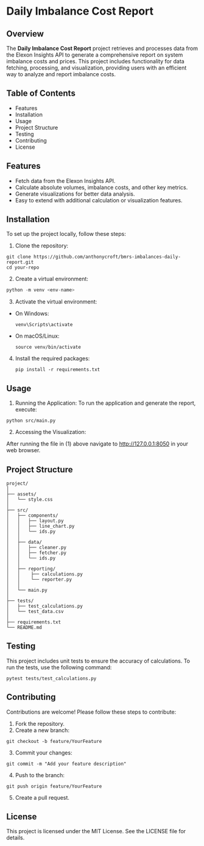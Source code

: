 
# Daily Imbalance Cost Report

## Overview

The **Daily Imbalance Cost Report** project retrieves and processes data from the Elexon Insights API to generate a comprehensive report on system imbalance costs and prices. This project includes functionality for data fetching, processing, and visualization, providing users with an efficient way to analyze and report imbalance costs.

## Table of Contents

- Features
- Installation
- Usage
- Project Structure
- Testing
- Contributing
- License

## Features

- Fetch data from the Elexon Insights API.
- Calculate absolute volumes, imbalance costs, and other key metrics.
- Generate visualizations for better data analysis.
- Easy to extend with additional calculation or visualization features.

## Installation

To set up the project locally, follow these steps:

1. Clone the repository:

``` 
git clone https://github.com/anthonycroft/bmrs-imbalances-daily-report.git
cd your-repo
```

2. Create a virtual environment:

```Python
python -m venv <env-name>
```

3. Activate the virtual environment:

  - On Windows:

    ```
    venv\Scripts\activate
    ```

  - On macOS/Linux:

    ```
    source venv/bin/activate
    ```

4. Install the required packages:

    ```
    pip install -r requirements.txt
    ```

## Usage

1. Running the Application: To run the application and generate the report, execute:

  ```
  python src/main.py
  ```

2. Accessing the Visualization:
  
  After running the file in (1) above navigate to http://127.0.0.1:8050 in your web browser.

## Project Structure

```
project/
│
├── assets/
│   └── style.css
│
├── src/
│   ├── components/
│   │   ├── layout.py
│   │   ├── line_chart.py
│   │   └── ids.py
│   │
│   ├── data/
│   │   ├── cleaner.py
│   │   ├── fetcher.py
│   │   └── ids.py
│   │
│   ├── reporting/
│   │    ├── calculations.py
│   │    └── reporter.py      
│   │
│   └── main.py
│
├── tests/
│   ├── test_calculations.py
│   └── test_data.csv 
│
├── requirements.txt
└── README.md
```

## Testing

This project includes unit tests to ensure the accuracy of calculations. To run the tests, use the following command:

  ```
  pytest tests/test_calculations.py
  ```

## Contributing

Contributions are welcome! Please follow these steps to contribute:

1. Fork the repository.
2. Create a new branch:

  ```
  git checkout -b feature/YourFeature
  ```

3. Commit your changes:

````
git commit -m "Add your feature description"
````

4. Push to the branch:

  ```
  git push origin feature/YourFeature
  ```

5. Create a pull request.


## License

This project is licensed under the MIT License. See the LICENSE file for details.

